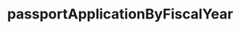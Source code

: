 ---
layout: wrapper_text
category: datasets

# Basic
identifier: "100,802"
title: "passportApplicationByFiscalYear"
describedBy: ""
description: "Data from 1986 through 2012"
programCode:
  - "014:009"
bureauCode:
  - "014:00"

# Dates
modified: "2013-11-24"

# POC
poc:
  type: "vcard:Contact"
  fn: "Seratte, Kathlene"
  hasEmail: "mailto:SeratteKA@state.gov"

# Publisher
publisher:
  type: "org:Organization"
  name: "U.S. Department of State"

# Spatiotemporal
spatial: "World"
temporal: "2015-06-04T00:00:01Z/2015-08-01T23:59:59Z"

# Distribution
distribution:
  - type: "dcat:Distribution"
    downloadURL: "http://cadatacatalog.state.gov/storage/f/2013-11-24T20%3A54%3A18.910Z/passportapplicationbyfiscalyear.json"
    mediaType: "application/json"
  - type: "dcat:Distribution"
    accessURL: "http://cadatacatalog.state.gov/storage/f/2013-11-24T20%3A54%3A18.910Z/passportapplicationbyfiscalyear.json"
    format: "json"

# Keywords
keyword:
  - "-"
---